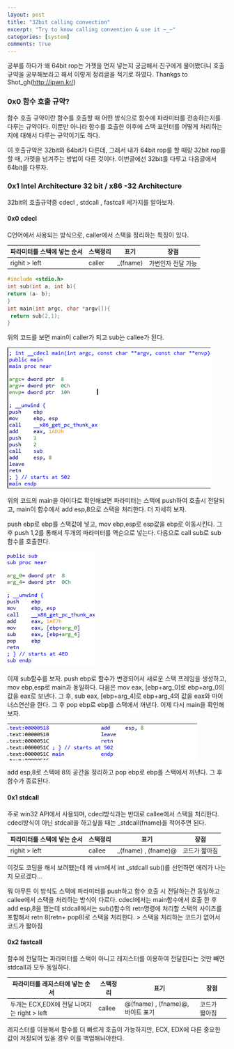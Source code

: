 ```yaml
---
layout: post
title: "32bit calling convection"
excerpt: "Try to know calling convention & use it ~_~"
categories: [system]
comments: true 
---
```


공부를 하다가 왜 64bit rop는 가젯을 먼저 넣는지 궁금해서 친구에게 물어봤더니 호출 규약을 공부해보라고 해서 이렇게 정리글을 적기로 하였다. Thankgs to Shot_gh(http://ipwn.kr/)

### 0x0 함수 호출 규약?

함수 호출 규약이란 함수를 호출할 때 어떤 방식으로 함수에 파라미터를 전송하는지를 다루는 규약이다. 이뿐만 아니라 함수를 호출한 이후에 스택 포인터를 어떻게 처리하는지에 대해서 다루는 규약이기도 하다.

이 호출규약은 32bit와 64bit가 다른데, 그래서 내가 64bit rop를 할 때랑 32bit rop를 할 때, 가젯을 넘겨주는 방법이 다른 것이다.  이번글에선 32bit를 다루고 다음글에서 64bit를 다루자. 



### 0x1  Intel Architecture 32 bit / x86 -32 Architecture

32bit의 호출규약중 cdecl , stdcall , fastcall 세가지를 알아보자.

#### 0x0 cdecl

C언어에서 사용되는 방식으로, caller에서 스택을 정리하는 특징이 있다.

| 파라미터를 스택에 넣는 순서 | 스택정리 | 표기     | 장점               |
| --------------------------- | -------- | -------- | ------------------ |
| righit > left               | caller   | _(fname) | 가변인자 전달 가능 |

```c
#include <stdio.h>
int sub(int a, int b){
return (a- b);
}
int main(int argc, char *argv[]){
 return sub(2,1);
}
```

위의 코드를 보면 main이 caller가 되고 sub는 callee가 된다.  

![con1](/img/con1.png)

위의 코드의 main을 아이다로 확인해보면 파라미터는 스택에 push하여 호출시 전달되고, main이 함수에서 add esp,8으로 스택을 처리한다.  더 자세히 보자. 

push ebp로 ebp를 스택값에 넣고, mov ebp,esp로 esp값을 ebp로 이동시킨다.  그 후 push 1,2를 통해서 두개의 파라미터를 역순으로 넣는다. 다음으로 call sub로 sub함수를 호출한다. 

![con2](/img/con2.png)

이제 sub함수를 보자. push ebp로 함수가 변경되어서 새로운 스택 프레임을 생성하고, mov ebp,esp로 main과 동일하다. 다음은 mov eax, [ebp+arg_0]로 ebp+arg_0의 값을 eax로 보낸다.  그 후, sub eax, [ebp+arg_4]로 ebp+arg_4의 값을 eax와 마이너스연산을 한다. 그 후 pop ebp로 ebp를 스택에서 꺼낸다.  이제 다시 main을 확인해보자.

![con3](/img/con3.png)

add esp,8로 스택에 8의 공간을 정리하고 pop ebp로 ebp를 스택에서 꺼낸다. 그 후 함수가 종료된다. 



#### 0x1 stdcall 

주로 win32 API에서 사용되며, cdecl방식과는 반대로 callee에서 스택을 처리한다. cdecl방식이 아닌 stdcall을 하고싶을 때는 _stdcall(fname)을 적어주면 된다.

| 파라미터를 스택에 넣는 순서 | 스택정리 | 표기                | 장점          |
| --------------------------- | -------- | ------------------- | ------------- |
| righit > left               | callee   | _(fname) , (fname)@ | 코드가 짧아짐 |

이것도 코딩을 해서 보려했는데 왜 vim에서 int _stdcall sub()를 선언하면 에러가 나는지 모르겠다... 

뭐 아무튼 이 방식도 스택에 파라미터를 push하고 함수 호출 시 전달하는건 동일하고 callee에서 스택을 처리하는 방식이 다르다. cdecl에서는 main함수에서 호출 한 후 add esp,8을 했는데 stdcall에서는 sub()함수의 retn명령에 처리할 스택의 사이즈를 포함해서  retn 8(retn+ pop8)로 스택을 처리한다. > 스택을 처리하는 코드가 없어서 코드가 짧아짐

#### 0x2 fastcall

함수에 전달하는 파라미터를 스택이 아니고 레지스터를 이용하여 전달한다는 것만 빼면 stdcall과 모두 동일하다.

| 파라미터를 레지스터에 넣는 순서             | 스택정리 | 표기                            | 장점          |
| ------------------------------------------- | -------- | ------------------------------- | ------------- |
| 두개는 ECX,EDX에 전달 나머지는 right > left | callee   | @(fname) , (fname)@,바이트 표기 | 코드가 짧아짐 |

레지스터를 이용해서 함수를 더 빠르게 호출이 가능하지만, ECX, EDX에 다른 중요한 값이 저장되어 있을 경우 이를 백업해놔야한다. 
